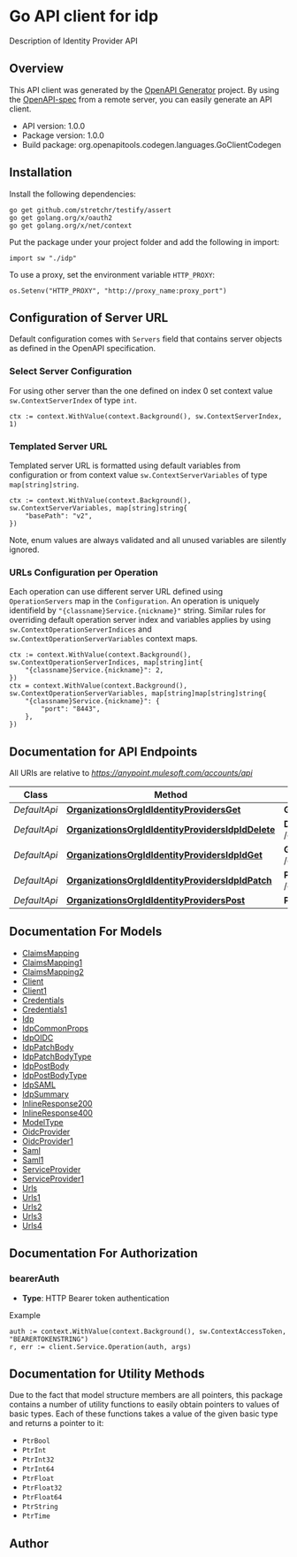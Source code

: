 # Go API client for idp

Description of Identity Provider API

## Overview
This API client was generated by the [OpenAPI Generator](https://openapi-generator.tech) project.  By using the [OpenAPI-spec](https://www.openapis.org/) from a remote server, you can easily generate an API client.

- API version: 1.0.0
- Package version: 1.0.0
- Build package: org.openapitools.codegen.languages.GoClientCodegen

## Installation

Install the following dependencies:

```shell
go get github.com/stretchr/testify/assert
go get golang.org/x/oauth2
go get golang.org/x/net/context
```

Put the package under your project folder and add the following in import:

```golang
import sw "./idp"
```

To use a proxy, set the environment variable `HTTP_PROXY`:

```golang
os.Setenv("HTTP_PROXY", "http://proxy_name:proxy_port")
```

## Configuration of Server URL

Default configuration comes with `Servers` field that contains server objects as defined in the OpenAPI specification.

### Select Server Configuration

For using other server than the one defined on index 0 set context value `sw.ContextServerIndex` of type `int`.

```golang
ctx := context.WithValue(context.Background(), sw.ContextServerIndex, 1)
```

### Templated Server URL

Templated server URL is formatted using default variables from configuration or from context value `sw.ContextServerVariables` of type `map[string]string`.

```golang
ctx := context.WithValue(context.Background(), sw.ContextServerVariables, map[string]string{
	"basePath": "v2",
})
```

Note, enum values are always validated and all unused variables are silently ignored.

### URLs Configuration per Operation

Each operation can use different server URL defined using `OperationServers` map in the `Configuration`.
An operation is uniquely identifield by `"{classname}Service.{nickname}"` string.
Similar rules for overriding default operation server index and variables applies by using `sw.ContextOperationServerIndices` and `sw.ContextOperationServerVariables` context maps.

```
ctx := context.WithValue(context.Background(), sw.ContextOperationServerIndices, map[string]int{
	"{classname}Service.{nickname}": 2,
})
ctx = context.WithValue(context.Background(), sw.ContextOperationServerVariables, map[string]map[string]string{
	"{classname}Service.{nickname}": {
		"port": "8443",
	},
})
```

## Documentation for API Endpoints

All URIs are relative to *https://anypoint.mulesoft.com/accounts/api*

Class | Method | HTTP request | Description
------------ | ------------- | ------------- | -------------
*DefaultApi* | [**OrganizationsOrgIdIdentityProvidersGet**](docs/DefaultApi.md#organizationsorgididentityprovidersget) | **Get** /organizations/{orgId}/identityProviders | 
*DefaultApi* | [**OrganizationsOrgIdIdentityProvidersIdpIdDelete**](docs/DefaultApi.md#organizationsorgididentityprovidersidpiddelete) | **Delete** /organizations/{orgId}/identityProviders/{idpId} | 
*DefaultApi* | [**OrganizationsOrgIdIdentityProvidersIdpIdGet**](docs/DefaultApi.md#organizationsorgididentityprovidersidpidget) | **Get** /organizations/{orgId}/identityProviders/{idpId} | 
*DefaultApi* | [**OrganizationsOrgIdIdentityProvidersIdpIdPatch**](docs/DefaultApi.md#organizationsorgididentityprovidersidpidpatch) | **Patch** /organizations/{orgId}/identityProviders/{idpId} | 
*DefaultApi* | [**OrganizationsOrgIdIdentityProvidersPost**](docs/DefaultApi.md#organizationsorgididentityproviderspost) | **Post** /organizations/{orgId}/identityProviders | 


## Documentation For Models

 - [ClaimsMapping](docs/ClaimsMapping.md)
 - [ClaimsMapping1](docs/ClaimsMapping1.md)
 - [ClaimsMapping2](docs/ClaimsMapping2.md)
 - [Client](docs/Client.md)
 - [Client1](docs/Client1.md)
 - [Credentials](docs/Credentials.md)
 - [Credentials1](docs/Credentials1.md)
 - [Idp](docs/Idp.md)
 - [IdpCommonProps](docs/IdpCommonProps.md)
 - [IdpOIDC](docs/IdpOIDC.md)
 - [IdpPatchBody](docs/IdpPatchBody.md)
 - [IdpPatchBodyType](docs/IdpPatchBodyType.md)
 - [IdpPostBody](docs/IdpPostBody.md)
 - [IdpPostBodyType](docs/IdpPostBodyType.md)
 - [IdpSAML](docs/IdpSAML.md)
 - [IdpSummary](docs/IdpSummary.md)
 - [InlineResponse200](docs/InlineResponse200.md)
 - [InlineResponse400](docs/InlineResponse400.md)
 - [ModelType](docs/ModelType.md)
 - [OidcProvider](docs/OidcProvider.md)
 - [OidcProvider1](docs/OidcProvider1.md)
 - [Saml](docs/Saml.md)
 - [Saml1](docs/Saml1.md)
 - [ServiceProvider](docs/ServiceProvider.md)
 - [ServiceProvider1](docs/ServiceProvider1.md)
 - [Urls](docs/Urls.md)
 - [Urls1](docs/Urls1.md)
 - [Urls2](docs/Urls2.md)
 - [Urls3](docs/Urls3.md)
 - [Urls4](docs/Urls4.md)


## Documentation For Authorization



### bearerAuth

- **Type**: HTTP Bearer token authentication

Example

```golang
auth := context.WithValue(context.Background(), sw.ContextAccessToken, "BEARERTOKENSTRING")
r, err := client.Service.Operation(auth, args)
```


## Documentation for Utility Methods

Due to the fact that model structure members are all pointers, this package contains
a number of utility functions to easily obtain pointers to values of basic types.
Each of these functions takes a value of the given basic type and returns a pointer to it:

* `PtrBool`
* `PtrInt`
* `PtrInt32`
* `PtrInt64`
* `PtrFloat`
* `PtrFloat32`
* `PtrFloat64`
* `PtrString`
* `PtrTime`

## Author



